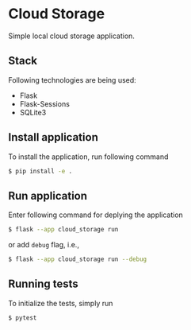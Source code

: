 # Cloud Storage

Simple local cloud storage application.

## Stack

Following technologies are being used:

-   Flask
-   Flask-Sessions
-   SQLite3

## Install application

To install the application, run following command

```sh
$ pip install -e .
```

## Run application

Enter following command for deplying the application

```sh
$ flask --app cloud_storage run
```

or add `debug` flag, i.e.,

```sh
$ flask --app cloud_storage run --debug
```

## Running tests

To initialize the tests, simply run

```sh
$ pytest
```
